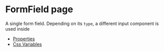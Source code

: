 # FormField page

A single form field. Depending on its `type`, a different input component is used inside

- [Properties](props.md)
- [Css Variables](css-vars.md)
